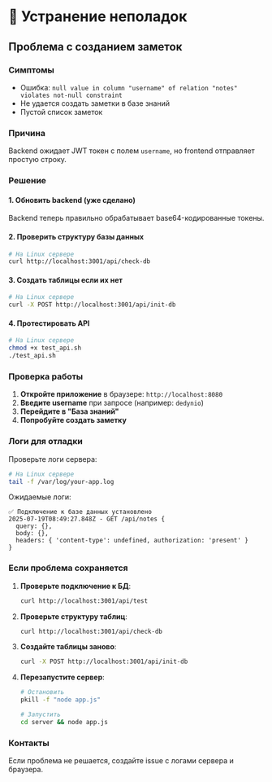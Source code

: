 # 🔧 Устранение неполадок

## Проблема с созданием заметок

### Симптомы
- Ошибка: `null value in column "username" of relation "notes" violates not-null constraint`
- Не удается создать заметки в базе знаний
- Пустой список заметок

### Причина
Backend ожидает JWT токен с полем `username`, но frontend отправляет простую строку.

### Решение

#### 1. Обновить backend (уже сделано)
Backend теперь правильно обрабатывает base64-кодированные токены.

#### 2. Проверить структуру базы данных
```bash
# На Linux сервере
curl http://localhost:3001/api/check-db
```

#### 3. Создать таблицы если их нет
```bash
# На Linux сервере
curl -X POST http://localhost:3001/api/init-db
```

#### 4. Протестировать API
```bash
# На Linux сервере
chmod +x test_api.sh
./test_api.sh
```

### Проверка работы

1. **Откройте приложение** в браузере: `http://localhost:8080`
2. **Введите username** при запросе (например: `dedynio`)
3. **Перейдите в "База знаний"**
4. **Попробуйте создать заметку**

### Логи для отладки

Проверьте логи сервера:
```bash
# На Linux сервере
tail -f /var/log/your-app.log
```

Ожидаемые логи:
```
✅ Подключение к базе данных установлено
2025-07-19T08:49:27.848Z - GET /api/notes {
  query: {},
  body: {},
  headers: { 'content-type': undefined, authorization: 'present' }
}
```

### Если проблема сохраняется

1. **Проверьте подключение к БД**:
   ```bash
   curl http://localhost:3001/api/test
   ```

2. **Проверьте структуру таблиц**:
   ```bash
   curl http://localhost:3001/api/check-db
   ```

3. **Создайте таблицы заново**:
   ```bash
   curl -X POST http://localhost:3001/api/init-db
   ```

4. **Перезапустите сервер**:
   ```bash
   # Остановить
   pkill -f "node app.js"
   
   # Запустить
   cd server && node app.js
   ```

### Контакты
Если проблема не решается, создайте issue с логами сервера и браузера. 
